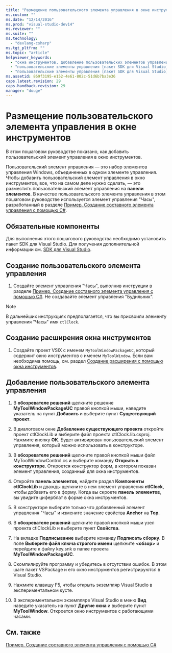 ```yaml
---
title: "Размещение пользовательского элемента управления в окне инструментов | Microsoft Docs"
ms.custom: ""
ms.date: "12/14/2016"
ms.prod: "visual-studio-dev14"
ms.reviewer: ""
ms.suite: ""
ms.technology: 
  - "devlang-csharp"
ms.tgt_pltfrm: ""
ms.topic: "article"
helpviewer_keywords: 
  - "окна инструментов, добавление пользовательских элементов управления"
  - "пользовательские элементы управления [пакет SDK для Visual Studio], добавление в окна инструментов"
  - "пользовательские элементы управления [пакет SDK для Visual Studio]"
ms.assetid: 869f3195-e152-4e61-802c-51d6b7ba3e36
caps.latest.revision: 29
caps.handback.revision: 29
manager: "douge"
---
```

# Размещение пользовательского элемента управления в окне инструментов
В этом пошаговом руководстве показано, как добавить пользовательский элемент управления в окно инструментов.  
  
 Пользовательский элемент управления — это набор элементов управления Windows, объединенных в одном элементе управления. Чтобы добавить пользовательский элемент управления в окно инструментов, все, что на самом деле нужно сделать, — это разместить пользовательский элемент управления на **панели элементов**. В качестве пользовательского элемента управления в этом пошаговом руководстве используется элемент управления "Часы", разработанный в разделе [Пример. Создание составного элемента управления с помощью C\#](../Topic/Walkthrough:%20Authoring%20a%20Composite%20Control%20with%20Visual%20C%23.md).  
  
## Обязательные компоненты  
 Для выполнения этого пошагового руководства необходимо установить пакет SDK для Visual Studio. Для получения дополнительной информации см. [SDK для Visual Studio](../Topic/Visual%20Studio%20SDK.md).  
  
## Создание пользовательского элемента управления  
  
1.  Создайте элемент управления "Часы", выполнив инструкции в разделе [Пример. Создание составного элемента управления с помощью C\#](../Topic/Walkthrough:%20Authoring%20a%20Composite%20Control%20with%20Visual%20C%23.md). Не создавайте элемент управления "Будильник".  
  
> [!NOTE]
>  В дальнейших инструкциях предполагается, что вы присвоили элементу управления "Часы" имя `ctlClock`.  
  
## Создание расширения окна инструментов  
  
1.  Создайте проект VSIX с именем `MyToolWindowPackageUC`, который содержит окно инструментов с именем `MyToolWindow`. Если вам необходима помощь, см. раздел [Создание расширения с помощью окна инструментов](../Topic/Creating%20an%20Extension%20with%20a%20Tool%20Window.md).  
  
## Добавление пользовательского элемента управления  
  
1.  В **обозревателе решений** щелкните решение **MyToolWindowPackageUC** правой кнопкой мыши, наведите указатель на пункт **Добавить** и выберите пункт **Существующий проект**.  
  
2.  В диалоговом окне **Добавление существующего проекта** откройте проект ctlClockLib и выберите файл проекта ctlClock.lib.csproj. Нажмите кнопку **ОК**. Будет активирован пользовательский элемент управления, который можно использовать в конструкторе.  
  
3.  В **обозревателе решений** щелкните правой кнопкой мыши файл MyToolWindowControl.cs и выберите команду **Открыть в конструкторе**. Откроется конструктор форм, в котором показан элемент управления, созданный для окна инструментов.  
  
4.  Откройте **панель элементов**, найдите раздел **Компоненты ctlClockLib** и дважды щелкните в нем элемент управления **ctlClock**, чтобы добавить его в форму. Когда вы скроете **панель элементов**, вы увидите циферблат в форме окна инструментов.  
  
5.  В конструкторе выберите только что добавленный элемент управления "Часы" и измените значение свойства **Anchor** на **Top**.  
  
6.  В **обозревателе решений** щелкните правой кнопкой мыши узел проекта ctlClockLib и выберите пункт **Свойства**.  
  
7.  На вкладке **Подписывание** выберите команду **Подписать сборку**. В поле **Выберите файл ключа строгого имени** щелкните **\<обзор\>** и перейдите к файлу key.snk в папке проекта **MyToolWindowPackageUC**.  
  
8.  Скомпилируйте программу и убедитесь в отсутствии ошибок. В этом шаге пакет VSPackage и его окно инструментов регистрируются в Visual Studio.  
  
9. Нажмите клавишу F5, чтобы открыть экземпляр Visual Studio в экспериментальном кусте.  
  
10. В экспериментальном экземпляре Visual Studio в меню **Вид** наведите указатель на пункт **Другие окна** и выберите пункт **MyToolWindow**. Откроется окно инструментов с работающими часами.  
  
## См. также  
 [Пример. Создание составного элемента управления с помощью C\#](../Topic/Walkthrough:%20Authoring%20a%20Composite%20Control%20with%20Visual%20C%23.md)